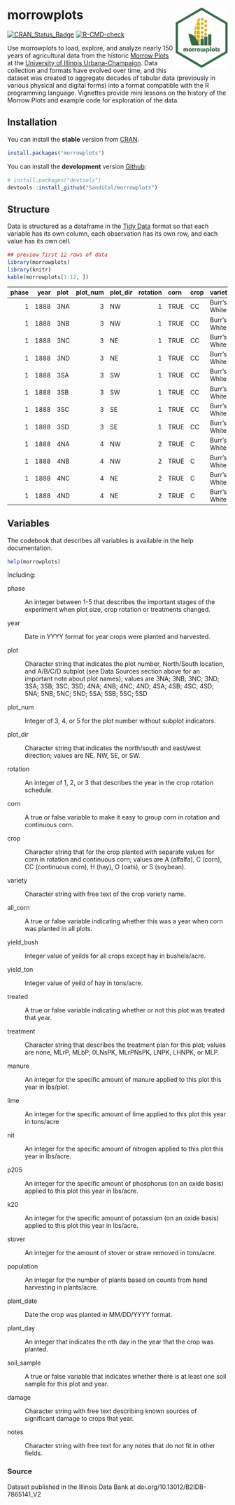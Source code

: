 
<!-- README.md is generated from README.Rmd. Please edit that file -->

# morrowplots <a href="https://SandiCal.github.io/morrowplots/"><img src="man/figures/logo.png" align="right" height="138" alt="morrowplots website" /></a>

<!-- badges: start -->

[![CRAN_Status_Badge](https://www.r-pkg.org/badges/version/morrowplots)](https://cran.r-project.org/package=morrowplots)
[![R-CMD-check](https://github.com/SandiCal/morrowplots/actions/workflows/R-CMD-check.yaml/badge.svg)](https://github.com/SandiCal/morrowplots/actions/workflows/R-CMD-check.yaml)
<!-- badges: end -->

Use morrowplots to load, explore, and analyze nearly 150 years of
agricultural data from the historic [Morrow
Plots](https://aces.illinois.edu/research/history/morrow-plots) at the
[University of Illinois Urbana-Champaign](https://illinois.edu/). Data
collection and formats have evolved over time, and this dataset was
created to aggregate decades of tabular data (previously in various
physical and digital forms) into a format compatible with the R
programming language. Vignettes provide mini lessons on the history of
the Morrow Plots and example code for exploration of the data.

## Installation

You can install the **stable** version from
[CRAN](https://cran.r-project.org/package=morrowplots).

``` r
install.packages("morrowplots")
```

You can install the **development** version
[Github](https://github.com/SandiCal/morrowplots):

``` r
# install.packages("devtools")
devtools::install_github("SandiCal/morrowplots")
```

## Structure

Data is structured as a dataframe in the [Tidy
Data](https://vita.had.co.nz/papers/tidy-data.pdf) format so that each
variable has its own column, each observation has its own row, and each
value has its own cell.

``` r
## preview first 12 rows of data
library(morrowplots)
library(knitr)
kable(morrowplots[1:12, ])
```

| phase | year | plot | plot_num | plot_dir | rotation | corn | crop | variety | all_corn | yield_bush | yield_ton | treated | treatment | manure | lime | nit | p205 | k20 | stover | population | plant_date | plant_day | soil_sample | damage | notes |
|---:|---:|:---|---:|:---|---:|:---|:---|:---|:---|---:|---:|:---|:---|---:|---:|---:|---:|---:|---:|---:|:---|---:|:---|:---|:---|
| 1 | 1888 | 3NA | 3 | NW | 1 | TRUE | CC | Burr’s White | FALSE | 54.3 | NA | FALSE | none | NA | NA | NA | NA | NA | NA | NA | 1888-05-04 | 125 | FALSE | NA | NA |
| 1 | 1888 | 3NB | 3 | NW | 1 | TRUE | CC | Burr’s White | FALSE | 54.3 | NA | FALSE | none | NA | NA | NA | NA | NA | NA | NA | 1888-05-04 | 125 | FALSE | NA | NA |
| 1 | 1888 | 3NC | 3 | NE | 1 | TRUE | CC | Burr’s White | FALSE | 54.3 | NA | FALSE | none | NA | NA | NA | NA | NA | NA | NA | 1888-05-04 | 125 | FALSE | NA | NA |
| 1 | 1888 | 3ND | 3 | NE | 1 | TRUE | CC | Burr’s White | FALSE | 54.3 | NA | FALSE | none | NA | NA | NA | NA | NA | NA | NA | 1888-05-04 | 125 | FALSE | NA | NA |
| 1 | 1888 | 3SA | 3 | SW | 1 | TRUE | CC | Burr’s White | FALSE | 54.3 | NA | FALSE | none | NA | NA | NA | NA | NA | NA | NA | 1888-05-04 | 125 | FALSE | NA | NA |
| 1 | 1888 | 3SB | 3 | SW | 1 | TRUE | CC | Burr’s White | FALSE | 54.3 | NA | FALSE | none | NA | NA | NA | NA | NA | NA | NA | 1888-05-04 | 125 | FALSE | NA | NA |
| 1 | 1888 | 3SC | 3 | SE | 1 | TRUE | CC | Burr’s White | FALSE | 54.3 | NA | FALSE | none | NA | NA | NA | NA | NA | NA | NA | 1888-05-04 | 125 | FALSE | NA | NA |
| 1 | 1888 | 3SD | 3 | SE | 1 | TRUE | CC | Burr’s White | FALSE | 54.3 | NA | FALSE | none | NA | NA | NA | NA | NA | NA | NA | 1888-05-04 | 125 | FALSE | NA | NA |
| 1 | 1888 | 4NA | 4 | NW | 2 | TRUE | C | Burr’s White | FALSE | 49.5 | NA | FALSE | none | NA | NA | NA | NA | NA | NA | NA | 1888-05-04 | 125 | FALSE | NA | NA |
| 1 | 1888 | 4NB | 4 | NW | 2 | TRUE | C | Burr’s White | FALSE | 49.5 | NA | FALSE | none | NA | NA | NA | NA | NA | NA | NA | 1888-05-04 | 125 | FALSE | NA | NA |
| 1 | 1888 | 4NC | 4 | NE | 2 | TRUE | C | Burr’s White | FALSE | 49.5 | NA | FALSE | none | NA | NA | NA | NA | NA | NA | NA | 1888-05-04 | 125 | FALSE | NA | NA |
| 1 | 1888 | 4ND | 4 | NE | 2 | TRUE | C | Burr’s White | FALSE | 49.5 | NA | FALSE | none | NA | NA | NA | NA | NA | NA | NA | 1888-05-04 | 125 | FALSE | NA | NA |

## Variables

The codebook that describes all variables is available in the help
documentation.

``` r
help(morrowplots)
```

Including:

<dl>
<dt>
phase
</dt>
<dd>
<p>
An integer between 1-5 that describes the important stages of the
experiment when plot size, crop rotation or treatments changed.
</p>
</dd>
<dt>
year
</dt>
<dd>
<p>
Date in YYYY format for year crops were planted and harvested.
</p>
</dd>
<dt>
plot
</dt>
<dd>
<p>
Character string that indicates the plot number, North/South location,
and A/B/C/D subplot (see Data Sources section above for an important
note about plot names); values are 3NA; 3NB; 3NC; 3ND; 3SA; 3SB; 3SC;
3SD; 4NA; 4NB; 4NC; 4ND; 4SA; 4SB; 4SC; 4SD; 5NA; 5NB; 5NC; 5ND; 5SA;
5SB; 5SC; 5SD
</p>
</dd>
<dt>
plot_num
</dt>
<dd>
<p>
Integer of 3, 4, or 5 for the plot number without subplot indicators.
</p>
</dd>
<dt>
plot_dir
</dt>
<dd>
<p>
Character string that indicates the north/south and east/west direction;
values are NE, NW, SE, or SW.
</p>
</dd>
<dt>
rotation
</dt>
<dd>
<p>
An integer of 1, 2, or 3 that describes the year in the crop rotation
schedule.
</p>
</dd>
<dt>
corn
</dt>
<dd>
<p>
A true or false variable to make it easy to group corn in rotation and
continuous corn.
</p>
</dd>
<dt>
crop
</dt>
<dd>
<p>
Character string that for the crop planted with separate values for corn
in rotation and continuous corn; values are A (alfalfa), C (corn), CC
(continuous corn), H (hay), O (oats), or S (soybean).
</p>
</dd>
<dt>
variety
</dt>
<dd>
<p>
Character string with free text of the crop variety name.
</p>
</dd>
<dt>
all_corn
</dt>
<dd>
<p>
A true or false variable indicating whether this was a year when corn
was planted in all plots.
</p>
</dd>
<dt>
yield_bush
</dt>
<dd>
<p>
Integer value of yeilds for all crops except hay in bushels/acre.
</p>
</dd>
<dt>
yield_ton
</dt>
<dd>
<p>
Integer value of yeild of hay in tons/acre.
</p>
</dd>
<dt>
treated
</dt>
<dd>
<p>
A true or false variable indicating whether or not this plot was treated
that year.
</p>
</dd>
<dt>
treatment
</dt>
<dd>
<p>
Character string that describes the treatment plan for this plot; values
are none, MLrP, MLbP, 0LNsPK, MLrPNsPK, LNPK, LHNPK, or MLP.
</p>
</dd>
<dt>
manure
</dt>
<dd>
<p>
An integer for the specific amount of manure applied to this plot this
year in lbs/plot.
</p>
</dd>
<dt>
lime
</dt>
<dd>
<p>
An integer for the specific amount of lime applied to this plot this
year in tons/acre
</p>
</dd>
<dt>
nit
</dt>
<dd>
<p>
An integer for the specific amount of nitrogen applied to this plot this
year in lbs/acre.
</p>
</dd>
<dt>
p205
</dt>
<dd>
<p>
An integer for the specific amount of phosphorus (on an oxide basis)
applied to this plot this year in lbs/acre.
</p>
</dd>
<dt>
k20
</dt>
<dd>
<p>
An integer for the specific amount of potassium (on an oxide basis)
applied to this plot this year in lbs/acre.
</p>
</dd>
<dt>
stover
</dt>
<dd>
<p>
An integer for the amount of stover or straw removed in tons/acre.
</p>
</dd>
<dt>
population
</dt>
<dd>
<p>
An integer for the number of plants based on counts from hand harvesting
in plants/acre.
</p>
</dd>
<dt>
plant_date
</dt>
<dd>
<p>
Date the crop was planted in MM/DD/YYYY format.
</p>
</dd>
<dt>
plant_day
</dt>
<dd>
<p>
An integer that indicates the nth day in the year that the crop was
planted.
</p>
</dd>
<dt>
soil_sample
</dt>
<dd>
<p>
A true or false variable that indicates whether there is at least one
soil sample for this plot and year.
</p>
</dd>
<dt>
damage
</dt>
<dd>
<p>
Character string with free text describing known sources of significant
damage to crops that year.
</p>
</dd>
<dt>
notes
</dt>
<dd>
<p>
Character string with free text for any notes that do not fit in other
fields.
</p>
</dd>
</dl>
<h3>
Source
</h3>
<p>
Dataset published in the Illinois Data Bank at
doi.org/10.13012/B2IDB-7865141_V2
</p>
